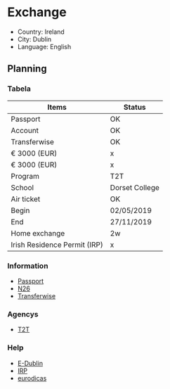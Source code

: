 # Exchange

* Country: Ireland
* City: Dublin
* Language: English

## Planning

### Tabela

| Items | Status |
| ----- | ------ |
| Passport | OK |
| Account | OK |
| Transferwise | OK |
| € 3000 (EUR) | x |
| € 3000 (EUR) | x |
| Program | T2T |
| School | Dorset College |
| Air ticket | OK |
| Begin | 02/05/2019 |
| End | 27/11/2019 |
| Home exchange | 2w |
| Irish Residence Permit (IRP) | x |

### Information

* [Passport](http://www.pf.gov.br/servicos-pf/passaporte/passaporte)
* [N26](https://n26.com/en-eu/)
* [Transferwise](https://transferwise.com/br/)

### Agencys

* [T2T](http://t2tagency.com/)

### Help

* [E-Dublin](https://www.e-dublin.com.br/)
* [IRP](https://www.e-dublin.com.br/como-tirar-o-irish-residence-permit-em-dublin/)
* [eurodicas](https://www.eurodicas.com.br/irlanda/)
